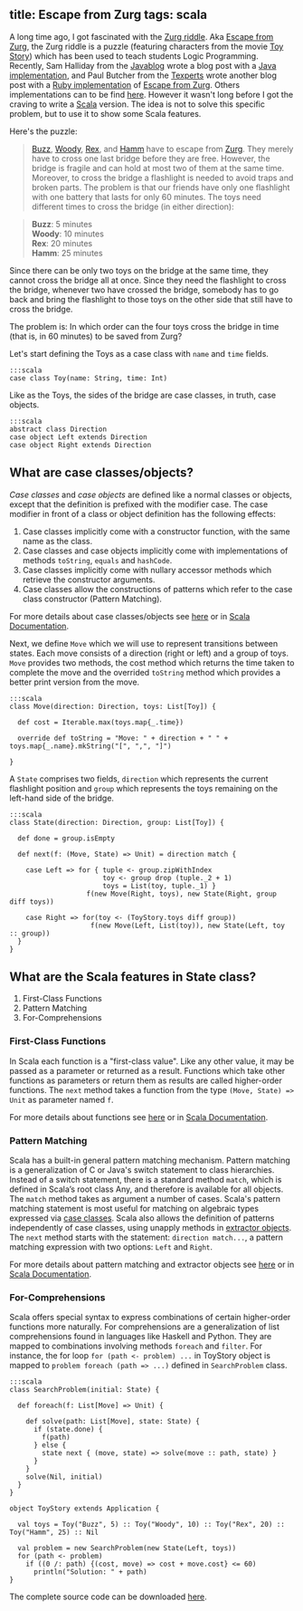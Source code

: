 title: Escape from Zurg
tags: scala
---

A long time ago, I got fascinated with the [Zurg riddle][zurg-riddle]. Aka [Escape from Zurg][escape-zurg], the Zurg riddle is a puzzle (featuring characters from the movie [Toy Story](http://en.wikipedia.org/wiki/Toy_Story)) which has been used to teach students Logic Programming. Recently, Sam Halliday from the [Javablog](http://javablog.co.uk/) wrote a blog post with a [Java implementation][java-zurg], and Paul Butcher from the [Texperts](http://texperts.com/) wrote another blog post with a [Ruby implementation][ruby-zurg] of [Escape from Zurg][escape-zurg]. Others implementations can to be find [here][others-zurg]. However it wasn't long before I got the craving to write a [Scala](http://www.scala-lang.org/) version. The idea is not to solve this specific problem, but to use it to show some Scala features.

[zurg-riddle]: http://web.engr.oregonstate.edu/%7Eerwig/zurg/
[escape-zurg]: http://web.engr.oregonstate.edu/%7Eerwig/papers/Zurg_JFP04.pdf
[java-zurg]: http://javablog.co.uk/2007/10/13/escape-from-zurg/
[ruby-zurg]: http://www.texperts.com/2007/09/09/escape-from-zurg/
[others-zurg]: http://lambda-the-ultimate.org/node/2434

Here's the puzzle:

> [Buzz][Buzz], [Woody][Woody], [Rex][Rex], and [Hamm][Hamm] have to escape from [Zurg][Zurg]. They merely have to cross one last bridge before they are free. However, the bridge is fragile and can hold at most two of them at the same time. Moreover, to cross the bridge a flashlight is needed to avoid traps and broken parts. The problem is that our friends have only one flashlight with one battery that lasts for only 60 minutes. The toys need different times to cross the bridge (in either direction):

> **Buzz**: 5 minutes <br>
> **Woody**: 10 minutes <br>
> **Rex**: 20 minutes <br>
> **Hamm**: 25 minutes <br>

[Buzz]: http://en.wikipedia.org/wiki/Buzz_Lightyear
[Woody]: http://en.wikipedia.org/wiki/Sheriff_Woody#Woody
[Rex]: http://en.wikipedia.org/wiki/Rex_%28Toy_Story%29#Rex
[Hamm]: http://en.wikipedia.org/wiki/Hamm_%28Toy_Story%29#Hamm
[Zurg]: http://en.wikipedia.org/wiki/Emperor_Zurg

Since there can be only two toys on the bridge at the same time, they cannot cross the bridge all at once. Since they need the flashlight to cross the bridge, whenever two have crossed the bridge, somebody has to go back and bring the flashlight to those toys on the other side that still have to cross the bridge.

The problem is: In which order can the four toys cross the bridge in time (that is, in 60 minutes) to be saved from Zurg?

Let's start defining the Toys as a case class with `name` and `time` fields.

    :::scala
    case class Toy(name: String, time: Int)

Like as the Toys, the sides of the bridge are case classes, in truth, case objects.

    :::scala
    abstract class Direction
    case object Left extends Direction
    case object Right extends Direction

## What are case classes/objects?

_Case classes_ and _case objects_ are defined like a normal classes or objects, except that the definition is prefixed with the modifier case. The case modifier in front of a class or object definition has the following effects:

1. Case classes implicitly come with a constructor function, with the same name as the class.
2. Case classes and case objects implicitly come with implementations of methods `toString`, `equals` and `hashCode`.
3. Case classes implicitly come with nullary accessor methods which retrieve the constructor arguments.
4. Case classes allow the constructions of patterns which refer to the case class constructor (Pattern Matching).

For more details about case classes/objects see [here][caseclasses] or in [Scala Documentation][scaladoc].

Next, we define `Move` which we will use to represent transitions between states. Each move consists of a direction (right or left) and a group of toys. `Move` provides two methods, the cost method which returns the time taken to complete the move and the overrided `toString` method which provides a better print version from the move.

    :::scala
    class Move(direction: Direction, toys: List[Toy]) {

      def cost = Iterable.max(toys.map{_.time})

      override def toString = "Move: " + direction + " " + toys.map{_.name}.mkString("[", ",", "]")

    }

A `State` comprises two fields, `direction` which represents the current flashlight position and `group` which represents the toys remaining on the left-hand side of the bridge.

    :::scala
    class State(direction: Direction, group: List[Toy]) {

      def done = group.isEmpty

      def next(f: (Move, State) => Unit) = direction match {

        case Left => for { tuple <- group.zipWithIndex
                           toy <- group drop (tuple._2 + 1)
                           toys = List(toy, tuple._1) }
                       f(new Move(Right, toys), new State(Right, group diff toys))

        case Right => for(toy <- (ToyStory.toys diff group))
                        f(new Move(Left, List(toy)), new State(Left, toy :: group))
      }
    }

## What are the Scala features in State class?

  1. First-Class Functions
  2. Pattern Matching
  3. For-Comprehensions

### First-Class Functions

In Scala each function is a "first-class value". Like any other value, it may be passed as a parameter or returned as a result. Functions which take other functions as parameters or return them as results are called higher-order functions. The `next` method takes a function from the type `(Move, State) => Unit` as parameter named `f`.

For more details about functions see [here][first-class] or in [Scala Documentation][scaladoc].

### Pattern Matching

Scala has a built-in general pattern matching mechanism. Pattern matching is a generalization of C or Java's switch statement to class hierarchies. Instead of a switch statement, there is a standard method `match`, which is defined in Scala’s root class Any, and therefore is available for all objects. The `match` method takes as argument a number of cases. Scala's pattern matching statement is most useful for matching on algebraic types expressed via [case classes][caseclasses-doc]. Scala also allows the definition of patterns independently of case classes, using unapply methods in [extractor objects][extractors]. The `next` method starts with the statement: `direction match...`, a pattern matching expression with two options: `Left` and `Right`.

For more details about pattern matching and extractor objects see [here][patternmatching] or in [Scala Documentation][scaladoc].

### For-Comprehensions

Scala offers special syntax to express combinations of certain higher-order functions more naturally. For comprehensions are a generalization of list comprehensions found in languages like Haskell and Python. They are mapped to combinations involving methods `foreach` and `filter`. For instance, the for loop `for (path <- problem) ...` in ToyStory object is mapped to `problem foreach (path => ...)` defined in `SearchProblem` class.

    :::scala
    class SearchProblem(initial: State) {

      def foreach(f: List[Move] => Unit) {

        def solve(path: List[Move], state: State) {
          if (state.done) {
            f(path)
          } else {
            state next { (move, state) => solve(move :: path, state) }
          }
        }
        solve(Nil, initial)
      }
    }

    object ToyStory extends Application {

      val toys = Toy("Buzz", 5) :: Toy("Woody", 10) :: Toy("Rex", 20) :: Toy("Hamm", 25) :: Nil

      val problem = new SearchProblem(new State(Left, toys)) 
      for (path <- problem)
        if ((0 /: path) {(cost, move) => cost + move.cost} <= 60)
          println("Solution: " + path)
    }

The complete source code can be downloaded [here][download].

[scaladoc]: http://www.scala-lang.org/docu/index.html
[caseclasses]: http://alblue.blogspot.com/2007/12/scala-introduction-to-scala-case.html
[caseclasses-doc]: http://www.scala-lang.org/intro/caseclasses.html
[extractors]: http://www.scala-lang.org/intro/extractors.html
[first-class]: http://alblue.blogspot.com/2007/10/scala-introduction-to-scala-functions.html
[patternmatching]: http://langexplr.blogspot.com/2007/05/pattern-matching-on-java-objects-with.html
[download]: http://docs.google.com/Doc?id=dfzs39d9_4kz3cwh
